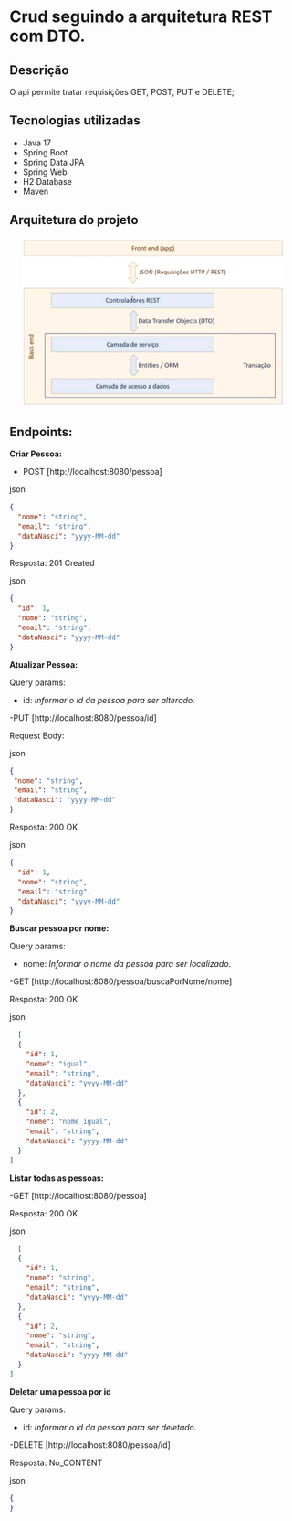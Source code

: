 # Crud seguindo a arquitetura REST com DTO.

## Descrição

O api permite tratar requisições GET, POST, PUT e DELETE;

## Tecnologias utilizadas

- Java 17
- Spring Boot
- Spring Data JPA
- Spring Web
- H2 Database
- Maven

## Arquitetura do projeto

<p align="center">
  <img width="460" src="ArqComDTO.png">
</p>

## Endpoints:

**Criar Pessoa:**

- POST [http://localhost:8080/pessoa]

json

```json
{
  "nome": "string",
  "email": "string",
  "dataNasci": "yyyy-MM-dd"
}
```

Resposta: 201 Created

json

```json
{
  "id": 1,
  "nome": "string",
  "email": "string",
  "dataNasci": "yyyy-MM-dd"
}
```

**Atualizar Pessoa:**

Query params:

- id: *Informar o id da pessoa para ser alterado.*

-PUT [http://localhost:8080/pessoa/id]

Request Body:

json

 ```json
{
  "nome": "string",
  "email": "string",
  "dataNasci": "yyyy-MM-dd"
}
```

Resposta: 200 OK

json

```json
{
  "id": 1,
  "nome": "string",
  "email": "string",
  "dataNasci": "yyyy-MM-dd"
}
```

**Buscar pessoa por nome:**

Query params:

- nome: *Informar o nome da pessoa para ser localizado.*

-GET [http://localhost:8080/pessoa/buscaPorNome/nome]

Resposta: 200 OK

json

```json
  [
  {
    "id": 1,
    "nome": "igual",
    "email": "string",
    "dataNasci": "yyyy-MM-dd"
  },
  {
    "id": 2,
    "nome": "nome igual",
    "email": "string",
    "dataNasci": "yyyy-MM-dd"
  }
]
```

**Listar todas as pessoas:**

-GET [http://localhost:8080/pessoa]

Resposta: 200 OK

json

```json
  [
  {
    "id": 1,
    "nome": "string",
    "email": "string",
    "dataNasci": "yyyy-MM-dd"
  },
  {
    "id": 2,
    "nome": "string",
    "email": "string",
    "dataNasci": "yyyy-MM-dd"
  }
]
```
**Deletar uma pessoa por id**

Query params:

- id: *Informar o id da pessoa para ser deletado.*

-DELETE [http://localhost:8080/pessoa/id]

Resposta: No_CONTENT

json

```json
{
}
```
